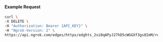 <!-- Code generated for API Clients. DO NOT EDIT. -->

#### Example Request

```bash
curl \
-X DELETE \
-H "Authorization: Bearer {API_KEY}" \
-H "Ngrok-Version: 2" \
https://api.ngrok.com/edges/https/edghts_2si0qAPyJ27hD5cWGGXf3gs8ImM/routes/edghtsrt_2si0q6KxomMibOqMyIrptn1JLgY/user_agent_filter
```
